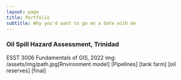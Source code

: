 ```yaml
---
layout: page
title: Portfolio
subtitle: Why you'd want to go on a date with me
---
```


### Oil Spill Hazard Assessment, Trinidad
ESST 3006 Fundamentals of GIS, 2022
img: /assets/img/path.jpg[Rnvironment model]
[Pipelines]
[tank farm]
[oil reserves]
[final]

